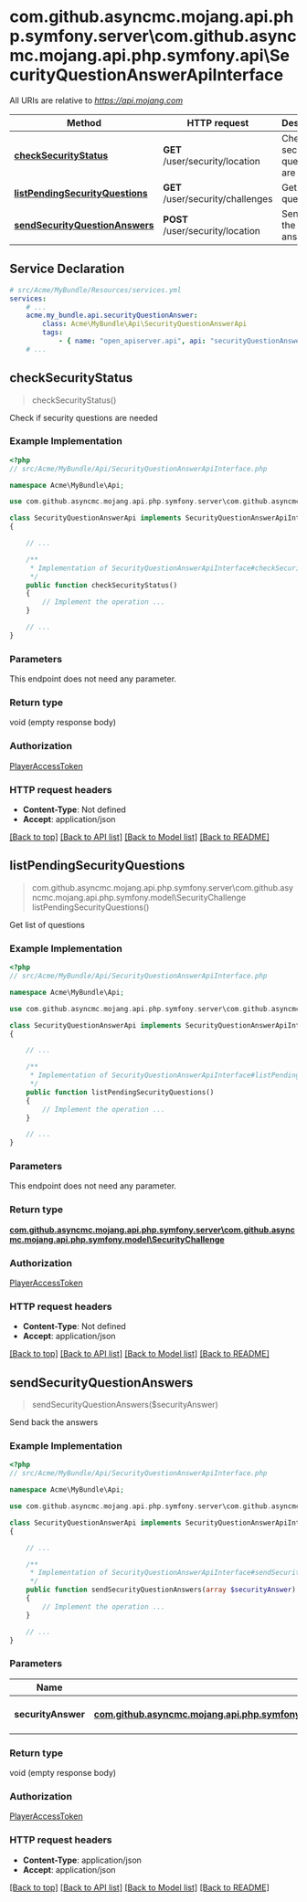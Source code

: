 # com.github.asyncmc.mojang.api.php.symfony.server\com.github.asyncmc.mojang.api.php.symfony.api\SecurityQuestionAnswerApiInterface

All URIs are relative to *https://api.mojang.com*

Method | HTTP request | Description
------------- | ------------- | -------------
[**checkSecurityStatus**](SecurityQuestionAnswerApiInterface.md#checkSecurityStatus) | **GET** /user/security/location | Check if security questions are needed
[**listPendingSecurityQuestions**](SecurityQuestionAnswerApiInterface.md#listPendingSecurityQuestions) | **GET** /user/security/challenges | Get list of questions
[**sendSecurityQuestionAnswers**](SecurityQuestionAnswerApiInterface.md#sendSecurityQuestionAnswers) | **POST** /user/security/location | Send back the answers


## Service Declaration
```yaml
# src/Acme/MyBundle/Resources/services.yml
services:
    # ...
    acme.my_bundle.api.securityQuestionAnswer:
        class: Acme\MyBundle\Api\SecurityQuestionAnswerApi
        tags:
            - { name: "open_apiserver.api", api: "securityQuestionAnswer" }
    # ...
```

## **checkSecurityStatus**
> checkSecurityStatus()

Check if security questions are needed

### Example Implementation
```php
<?php
// src/Acme/MyBundle/Api/SecurityQuestionAnswerApiInterface.php

namespace Acme\MyBundle\Api;

use com.github.asyncmc.mojang.api.php.symfony.server\com.github.asyncmc.mojang.api.php.symfony.api\SecurityQuestionAnswerApiInterface;

class SecurityQuestionAnswerApi implements SecurityQuestionAnswerApiInterface
{

    // ...

    /**
     * Implementation of SecurityQuestionAnswerApiInterface#checkSecurityStatus
     */
    public function checkSecurityStatus()
    {
        // Implement the operation ...
    }

    // ...
}
```

### Parameters
This endpoint does not need any parameter.

### Return type

void (empty response body)

### Authorization

[PlayerAccessToken](../../README.md#PlayerAccessToken)

### HTTP request headers

 - **Content-Type**: Not defined
 - **Accept**: application/json

[[Back to top]](#) [[Back to API list]](../../README.md#documentation-for-api-endpoints) [[Back to Model list]](../../README.md#documentation-for-models) [[Back to README]](../../README.md)

## **listPendingSecurityQuestions**
> com.github.asyncmc.mojang.api.php.symfony.server\com.github.asyncmc.mojang.api.php.symfony.model\SecurityChallenge listPendingSecurityQuestions()

Get list of questions

### Example Implementation
```php
<?php
// src/Acme/MyBundle/Api/SecurityQuestionAnswerApiInterface.php

namespace Acme\MyBundle\Api;

use com.github.asyncmc.mojang.api.php.symfony.server\com.github.asyncmc.mojang.api.php.symfony.api\SecurityQuestionAnswerApiInterface;

class SecurityQuestionAnswerApi implements SecurityQuestionAnswerApiInterface
{

    // ...

    /**
     * Implementation of SecurityQuestionAnswerApiInterface#listPendingSecurityQuestions
     */
    public function listPendingSecurityQuestions()
    {
        // Implement the operation ...
    }

    // ...
}
```

### Parameters
This endpoint does not need any parameter.

### Return type

[**com.github.asyncmc.mojang.api.php.symfony.server\com.github.asyncmc.mojang.api.php.symfony.model\SecurityChallenge**](../Model/SecurityChallenge.md)

### Authorization

[PlayerAccessToken](../../README.md#PlayerAccessToken)

### HTTP request headers

 - **Content-Type**: Not defined
 - **Accept**: application/json

[[Back to top]](#) [[Back to API list]](../../README.md#documentation-for-api-endpoints) [[Back to Model list]](../../README.md#documentation-for-models) [[Back to README]](../../README.md)

## **sendSecurityQuestionAnswers**
> sendSecurityQuestionAnswers($securityAnswer)

Send back the answers

### Example Implementation
```php
<?php
// src/Acme/MyBundle/Api/SecurityQuestionAnswerApiInterface.php

namespace Acme\MyBundle\Api;

use com.github.asyncmc.mojang.api.php.symfony.server\com.github.asyncmc.mojang.api.php.symfony.api\SecurityQuestionAnswerApiInterface;

class SecurityQuestionAnswerApi implements SecurityQuestionAnswerApiInterface
{

    // ...

    /**
     * Implementation of SecurityQuestionAnswerApiInterface#sendSecurityQuestionAnswers
     */
    public function sendSecurityQuestionAnswers(array $securityAnswer)
    {
        // Implement the operation ...
    }

    // ...
}
```

### Parameters

Name | Type | Description  | Notes
------------- | ------------- | ------------- | -------------
 **securityAnswer** | [**com.github.asyncmc.mojang.api.php.symfony.server\com.github.asyncmc.mojang.api.php.symfony.model\SecurityAnswer**](../Model/array.md)| An array with all the answers |

### Return type

void (empty response body)

### Authorization

[PlayerAccessToken](../../README.md#PlayerAccessToken)

### HTTP request headers

 - **Content-Type**: application/json
 - **Accept**: application/json

[[Back to top]](#) [[Back to API list]](../../README.md#documentation-for-api-endpoints) [[Back to Model list]](../../README.md#documentation-for-models) [[Back to README]](../../README.md)

